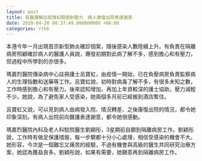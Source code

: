 ```yaml
---
layout: post
title: 有醫護稱在疫情初期感到壓力　病人康復出院表達謝意
date: 2020-04-20 08:37:49.000000000 +08:00
categories: rthk
---
```


本港今年一月出現首宗新型肺炎確診個案，隨後感染人數陸續上升。有負責在隔離病房照顧確診病人的醫護人員說，爆發初期對此病了解不多，感到擔心和有壓力，但過程中所學到的亦很多。

瑪嘉烈醫院傳染病中心註冊護士呂寶虹，由疫情一開始，已在負壓病房負責監察病人的生理指數和送藥等工作。呂寶虹說，初時對病毒了解不多，有很多未知之數，工作時感到擔心和有壓力。後來認知增加，再加上年資較深的護士協助，壓力減輕不少。她說，為了避免家人受感染，她兩個多月前已經搬到酒店暫住。

呂寶虹又說，可以見到病人由病發入院、情況轉差、之後康復出院的情況，都令她印象深刻。有病人出院前向醫護表達謝意，都令她很感動。

瑪嘉烈醫院內科及老人科駐院醫生劉穎彤，3星期前自願到隔離病房工作。劉穎彤說，工作時有做足保護措施，每一步驟都十分小心處理，相信受感染的機會不大。她形容，今次是一個難忘又痛苦的經驗，不過有機會與高級的醫生共同研究治療方案，她認為獲益良多。劉穎彤說，如果有需要，她願意再到隔離病房工作。
